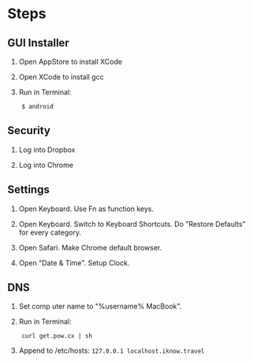 Steps
=====

GUI Installer
-----------------

1. Open AppStore to install XCode

2. Open XCode to install gcc

3. Run in Terminal:

```
    $ android
```


Security
--------

1. Log into Dropbox

2. Log into Chrome


Settings
--------

1. Open Keyboard. Use Fn as function keys.

2. Open Keyboard. Switch to Keyboard Shortcuts. Do "Restore Defaults" for every category.

3. Open Safari. Make Chrome default browser.

4. Open "Date & Time". Setup Clock.


DNS
---

1. Set comp uter name to "%username% MacBook".

2. Run in Terminal:

```
    curl get.pow.cx | sh
```

3. Append to /etc/hosts: `127.0.0.1 localhost.iknow.travel`
